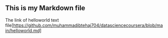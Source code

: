 ## This is my Markdown file
The link of helloworld text file[https://github.com/muhammadibtehaj704/datasciencecoursera/blob/main/helloworld.md] 
